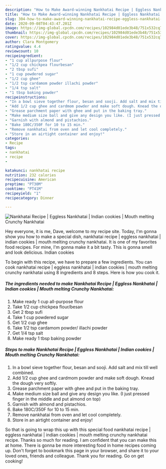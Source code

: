 ```yaml
---
description: "How to Make Award-winning Nankhatai Recipe | Eggless Nankhatai | Indian cookies | Mouth melting Crunchy Nankhatai"
title: "How to Make Award-winning Nankhatai Recipe | Eggless Nankhatai | Indian cookies | Mouth melting Crunchy Nankhatai"
slug: 304-how-to-make-award-winning-nankhatai-recipe-eggless-nankhatai-indian-cookies-mouth-melting-crunchy-nankhatai
date: 2020-09-08T04:43:47.201Z
image: https://img-global.cpcdn.com/recipes/102984d01ede3b48/751x532cq70/nankhatai-recipe-eggless-nankhatai-indian-cookies-mouth-melting-crunchy-nankhatai-recipe-main-photo.jpg
thumbnail: https://img-global.cpcdn.com/recipes/102984d01ede3b48/751x532cq70/nankhatai-recipe-eggless-nankhatai-indian-cookies-mouth-melting-crunchy-nankhatai-recipe-main-photo.jpg
cover: https://img-global.cpcdn.com/recipes/102984d01ede3b48/751x532cq70/nankhatai-recipe-eggless-nankhatai-indian-cookies-mouth-melting-crunchy-nankhatai-recipe-main-photo.jpg
author: Clara Montgomery
ratingvalue: 4.4
reviewcount: 10
recipeingredient:
- "1 cup allpurpose flour"
- "1/2 cup chickpea flourbesan"
- "2 tbsp sufi"
- "1 cup powdered sugar"
- "1/2 cup ghee"
- "1/2 tsp cardamom powder illachi powder"
- "1/4 tsp salt"
- "1 tbsp baking powder"
recipeinstructions:
- "In a bowl sieve together flour, besan and sooji. Add salt and mix till well combined."
- "Add 1/2 cup ghee and cardmom powder and make soft dough. Knead the dough very softly."
- "Grease parchment paper with ghee and put in the baking tray."
- "Make medium size ball and give any design you like. (I just pressed finger in the middle and put almond on top)"
- "Garnish with almond and pistachios."
- "Bake 180C/350F for 10 to 15 min."
- "Remove nankhatai from oven and let cool completely."
- "Store in an airtight container and enjoy!"
categories:
- Recipe
tags:
- nankhatai
- recipe
- 

katakunci: nankhatai recipe  
nutrition: 232 calories
recipecuisine: American
preptime: "PT30M"
cooktime: "PT41M"
recipeyield: "1"
recipecategory: Dinner

---
```



![Nankhatai Recipe | Eggless Nankhatai | Indian cookies | Mouth melting Crunchy Nankhatai](https://img-global.cpcdn.com/recipes/102984d01ede3b48/751x532cq70/nankhatai-recipe-eggless-nankhatai-indian-cookies-mouth-melting-crunchy-nankhatai-recipe-main-photo.jpg)

Hey everyone, it is me, Dave, welcome to my recipe site. Today, I'm gonna show you how to make a special dish, nankhatai recipe | eggless nankhatai | indian cookies | mouth melting crunchy nankhatai. It is one of my favorites food recipes. For mine, I'm gonna make it a bit tasty. This is gonna smell and look delicious.
 Indian cookies 

To begin with this recipe, we have to prepare a few ingredients. You can cook nankhatai recipe | eggless nankhatai | indian cookies | mouth melting crunchy nankhatai using 8 ingredients and 8 steps. Here is how you cook it.

<!--inarticleads1-->

##### The ingredients needed to make Nankhatai Recipe | Eggless Nankhatai | Indian cookies | Mouth melting Crunchy Nankhatai:

1. Make ready 1 cup all-purpose flour
1. Take 1/2 cup chickpea flour/besan
1. Get 2 tbsp sufi
1. Take 1 cup powdered sugar
1. Get 1/2 cup ghee
1. Take 1/2 tsp cardamom powder/ illachi powder
1. Get 1/4 tsp salt
1. Make ready 1 tbsp baking powder




<!--inarticleads2-->

##### Steps to make Nankhatai Recipe | Eggless Nankhatai | Indian cookies | Mouth melting Crunchy Nankhatai:

1. In a bowl sieve together flour, besan and sooji. Add salt and mix till well combined.
1. Add 1/2 cup ghee and cardmom powder and make soft dough. Knead the dough very softly.
1. Grease parchment paper with ghee and put in the baking tray.
1. Make medium size ball and give any design you like. (I just pressed finger in the middle and put almond on top)
1. Garnish with almond and pistachios.
1. Bake 180C/350F for 10 to 15 min.
1. Remove nankhatai from oven and let cool completely.
1. Store in an airtight container and enjoy!




So that is going to wrap this up with this special food nankhatai recipe | eggless nankhatai | indian cookies | mouth melting crunchy nankhatai recipe. Thanks so much for reading. I am confident that you can make this at home. There is gonna be more interesting food in home recipes coming up. Don't forget to bookmark this page in your browser, and share it to your loved ones, friends and colleague. Thank you for reading. Go on get cooking!
